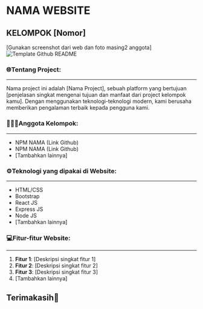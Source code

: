 # NAMA WEBSITE
## KELOMPOK [Nomor]

[Gunakan screenshot dari web dan foto masing2 anggota]
![Template Github README](https://github.com/Dimaspermana293/PROJEK-AKHIR-WSII-KELOMPOK10/assets/97396687/f3c9eaec-4252-4a24-93ee-35cdfaee01b5)

### 🌐Tentang Project:
----------------
Nama project ini adalah [Nama Project], sebuah platform yang bertujuan [penjelasan singkat mengenai tujuan dan manfaat dari project kelompok kamu]. Dengan menggunakan teknologi-teknologi modern, kami berusaha memberikan pengalaman terbaik kepada pengguna kami.

### 👨🏻‍💻Anggota Kelompok:
----------------
- NPM NAMA (Link Github)
- NPM NAMA (Link Github)
- [Tambahkan lainnya]

### ⚙️Teknologi yang dipakai di Website:
----------------
- HTML/CSS
- Bootstrap
- React JS
- Express JS
- Node JS
- [Tambahkan lainnya]

### 💻Fitur-fitur Website:
----------------
1. **Fitur 1**: [Deskripsi singkat fitur 1]
2. **Fitur 2**: [Deskripsi singkat fitur 2]
3. **Fitur 3**: [Deskripsi singkat fitur 3]
4. [Tambahkan lainnya]

Terimakasih👋
-----------

